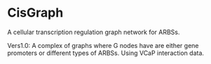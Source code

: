 # CisGraph

A cellular transcription regulation graph network for ARBSs.

Vers1.0: A complex of graphs where G nodes have are either gene promoters or different types of ARBSs. Using VCaP interaction data.
